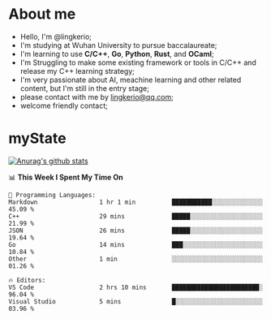 # About me

- Hello, I'm @lingkerio; 
- I'm studying at Wuhan University to pursue baccalaureate;
- I'm learning to use **C/C++**, **Go**, **Python**, **Rust**, and **OCaml**;
- I'm Struggling to make some existing framework or tools in C/C++ and release my C++ learning strategy;
- I'm very passionate about AI, meachine learning and other related content, but I'm still in the entry stage;
- please contact with me by lingkerio@qq.com;
- welcome friendly contact;


# myState
[![Anurag's github stats](https://github-readme-stats.vercel.app/api?username=lingkerio&count_private=true&show_icons=true&theme=radical "![Anurag's github stats")](https://github.com/anuraghazra/github-readme-stats)

<!--[![Top Langs](https://github-readme-stats.vercel.app/api/top-langs/?username=lingkerio&layout=compact)](https://github.com/anuraghazra/github-readme-stats)-->

<!--START_SECTION:waka-->
📊 **This Week I Spent My Time On** 

```text
💬 Programming Languages: 
Markdown                 1 hr 1 min          ███████████░░░░░░░░░░░░░░   45.09 % 
C++                      29 mins             █████░░░░░░░░░░░░░░░░░░░░   21.99 % 
JSON                     26 mins             █████░░░░░░░░░░░░░░░░░░░░   19.64 % 
Go                       14 mins             ███░░░░░░░░░░░░░░░░░░░░░░   10.84 % 
Other                    1 min               ░░░░░░░░░░░░░░░░░░░░░░░░░   01.26 % 

🔥 Editors: 
VS Code                  2 hrs 10 mins       ████████████████████████░   96.04 % 
Visual Studio            5 mins              █░░░░░░░░░░░░░░░░░░░░░░░░   03.96 % 
```


<!--END_SECTION:waka-->

